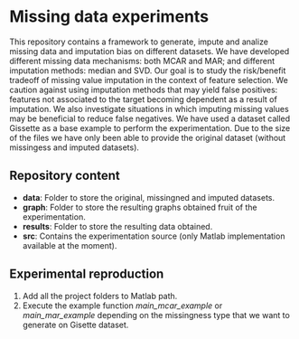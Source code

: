 # Missing data experiments
This repository contains a framework to generate, impute and analize missing data and imputation bias on different datasets. We have developed different missing data mechanisms: both MCAR and MAR; and different imputation methods: median and SVD. Our goal is to study the risk/benefit tradeoff of missing value imputation in the context of feature selection. We caution against using imputation methods that may yield false positives: features not associated to the target becoming dependent as a result of imputation. We also investigate situations in which imputing missing values may be beneficial to reduce false negatives. We have used a dataset called Gissette as a base example to perform the experimentation. Due to the size of the files we have only been able to provide the original dataset (without missingess and imputed datasets).

## Repository content
- **data**: Folder to store the original, missingned and imputed datasets.
- **graph**: Folder to store the resulting graphs obtained fruit of the experimentation.
- **results**: Folder to store the resulting data obtained.
- **src**: Contains the experimentation source (only Matlab implementation available at the moment).

## Experimental reproduction
1. Add all the project folders to Matlab path. 
2. Execute the example function *main_mcar_example*  or *main_mar_example* depending on the missingness type that we want to generate on Gisette dataset.
